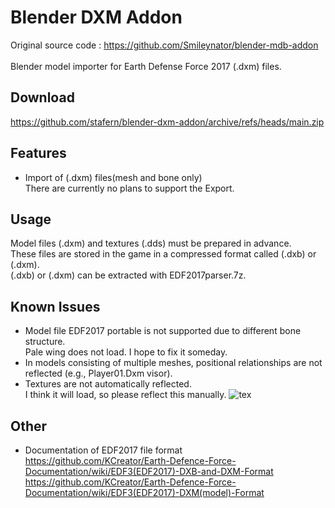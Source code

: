 # Blender DXM Addon
Original source code : https://github.com/Smileynator/blender-mdb-addon<br><br>
Blender model importer for Earth Defense Force 2017 (.dxm) files.
## Download
https://github.com/stafern/blender-dxm-addon/archive/refs/heads/main.zip
## Features
* Import of (.dxm) files(mesh and bone only)<br>
There are currently no plans to support the Export.
## Usage
Model files (.dxm) and textures (.dds) must be prepared in advance.<br>
These files are stored in the game in a compressed format called (.dxb) or (.dxm).<br>
(.dxb) or (.dxm) can be extracted with EDF2017parser.7z. <br>

## Known Issues
* Model file EDF2017 portable is not supported due to different bone structure.<br>
Pale wing does not load. I hope to fix it someday.
* In models consisting of multiple meshes, positional relationships are not reflected (e.g., Player01.Dxm visor).
* Textures are not automatically reflected.<br>
I think it will load, so please reflect this manually.
![tex](https://github.com/user-attachments/assets/895d3fdd-4e74-4544-a139-b0759efc11db)
## Other
* Documentation of EDF2017 file format<br>
https://github.com/KCreator/Earth-Defence-Force-Documentation/wiki/EDF3(EDF2017)-DXB-and-DXM-Format<br>
https://github.com/KCreator/Earth-Defence-Force-Documentation/wiki/EDF3(EDF2017)-DXM(model)-Format<br>
